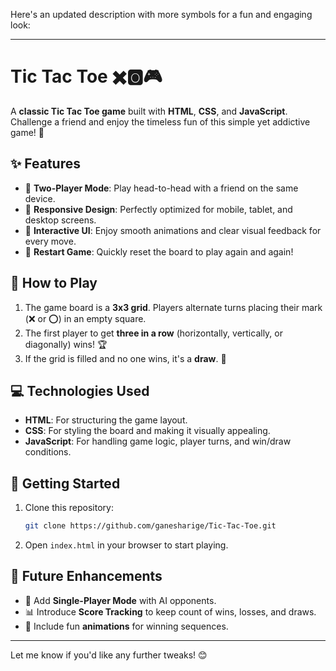 

Here's an updated description with more symbols for a fun and engaging look:

---

# Tic Tac Toe ✖️🅾️🎮

A **classic Tic Tac Toe game** built with **HTML**, **CSS**, and **JavaScript**. Challenge a friend and enjoy the timeless fun of this simple yet addictive game! 🌟

## ✨ Features
- 🤝 **Two-Player Mode**: Play head-to-head with a friend on the same device.  
- 📱 **Responsive Design**: Perfectly optimized for mobile, tablet, and desktop screens.  
- 🎨 **Interactive UI**: Enjoy smooth animations and clear visual feedback for every move.  
- 🔁 **Restart Game**: Quickly reset the board to play again and again!  

## 🎲 How to Play
1. The game board is a **3x3 grid**. Players alternate turns placing their mark (❌ or ⭕️) in an empty square.  
2. The first player to get **three in a row** (horizontally, vertically, or diagonally) wins! 🏆  
3. If the grid is filled and no one wins, it's a **draw**. 🤝  

## 💻 Technologies Used
- **HTML**: For structuring the game layout.  
- **CSS**: For styling the board and making it visually appealing.  
- **JavaScript**: For handling game logic, player turns, and win/draw conditions.  

## 🚀 Getting Started
1. Clone this repository:  
   ```bash
   git clone https://github.com/ganesharige/Tic-Tac-Toe.git
   ```  
2. Open `index.html` in your browser to start playing.  

## 🔮 Future Enhancements
- 🧠 Add **Single-Player Mode** with AI opponents.  
- 📊 Introduce **Score Tracking** to keep count of wins, losses, and draws.  
- 🌈 Include fun **animations** for winning sequences.  

---

Let me know if you'd like any further tweaks! 😊
